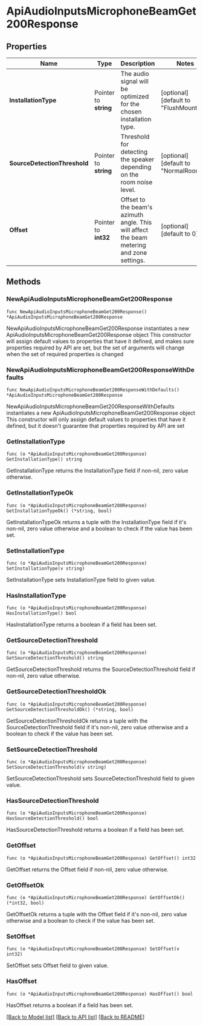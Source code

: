 # ApiAudioInputsMicrophoneBeamGet200Response

## Properties

Name | Type | Description | Notes
------------ | ------------- | ------------- | -------------
**InstallationType** | Pointer to **string** | The audio signal will be optimized for the chosen installation type. | [optional] [default to "FlushMounted"]
**SourceDetectionThreshold** | Pointer to **string** | Threshold for detecting the speaker depending on the room noise level. | [optional] [default to "NormalRoom"]
**Offset** | Pointer to **int32** | Offset to the beam&#39;s azimuth angle. This will affect the beam metering and zone settings. | [optional] [default to 0]

## Methods

### NewApiAudioInputsMicrophoneBeamGet200Response

`func NewApiAudioInputsMicrophoneBeamGet200Response() *ApiAudioInputsMicrophoneBeamGet200Response`

NewApiAudioInputsMicrophoneBeamGet200Response instantiates a new ApiAudioInputsMicrophoneBeamGet200Response object
This constructor will assign default values to properties that have it defined,
and makes sure properties required by API are set, but the set of arguments
will change when the set of required properties is changed

### NewApiAudioInputsMicrophoneBeamGet200ResponseWithDefaults

`func NewApiAudioInputsMicrophoneBeamGet200ResponseWithDefaults() *ApiAudioInputsMicrophoneBeamGet200Response`

NewApiAudioInputsMicrophoneBeamGet200ResponseWithDefaults instantiates a new ApiAudioInputsMicrophoneBeamGet200Response object
This constructor will only assign default values to properties that have it defined,
but it doesn't guarantee that properties required by API are set

### GetInstallationType

`func (o *ApiAudioInputsMicrophoneBeamGet200Response) GetInstallationType() string`

GetInstallationType returns the InstallationType field if non-nil, zero value otherwise.

### GetInstallationTypeOk

`func (o *ApiAudioInputsMicrophoneBeamGet200Response) GetInstallationTypeOk() (*string, bool)`

GetInstallationTypeOk returns a tuple with the InstallationType field if it's non-nil, zero value otherwise
and a boolean to check if the value has been set.

### SetInstallationType

`func (o *ApiAudioInputsMicrophoneBeamGet200Response) SetInstallationType(v string)`

SetInstallationType sets InstallationType field to given value.

### HasInstallationType

`func (o *ApiAudioInputsMicrophoneBeamGet200Response) HasInstallationType() bool`

HasInstallationType returns a boolean if a field has been set.

### GetSourceDetectionThreshold

`func (o *ApiAudioInputsMicrophoneBeamGet200Response) GetSourceDetectionThreshold() string`

GetSourceDetectionThreshold returns the SourceDetectionThreshold field if non-nil, zero value otherwise.

### GetSourceDetectionThresholdOk

`func (o *ApiAudioInputsMicrophoneBeamGet200Response) GetSourceDetectionThresholdOk() (*string, bool)`

GetSourceDetectionThresholdOk returns a tuple with the SourceDetectionThreshold field if it's non-nil, zero value otherwise
and a boolean to check if the value has been set.

### SetSourceDetectionThreshold

`func (o *ApiAudioInputsMicrophoneBeamGet200Response) SetSourceDetectionThreshold(v string)`

SetSourceDetectionThreshold sets SourceDetectionThreshold field to given value.

### HasSourceDetectionThreshold

`func (o *ApiAudioInputsMicrophoneBeamGet200Response) HasSourceDetectionThreshold() bool`

HasSourceDetectionThreshold returns a boolean if a field has been set.

### GetOffset

`func (o *ApiAudioInputsMicrophoneBeamGet200Response) GetOffset() int32`

GetOffset returns the Offset field if non-nil, zero value otherwise.

### GetOffsetOk

`func (o *ApiAudioInputsMicrophoneBeamGet200Response) GetOffsetOk() (*int32, bool)`

GetOffsetOk returns a tuple with the Offset field if it's non-nil, zero value otherwise
and a boolean to check if the value has been set.

### SetOffset

`func (o *ApiAudioInputsMicrophoneBeamGet200Response) SetOffset(v int32)`

SetOffset sets Offset field to given value.

### HasOffset

`func (o *ApiAudioInputsMicrophoneBeamGet200Response) HasOffset() bool`

HasOffset returns a boolean if a field has been set.


[[Back to Model list]](../README.md#documentation-for-models) [[Back to API list]](../README.md#documentation-for-api-endpoints) [[Back to README]](../README.md)


